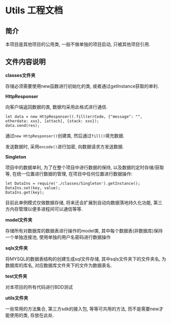 # Utils 工程文档

## 简介

本项目是其他项目的公用类, 一般不做单独的项目启动, 只被其他项目引用.



## 文件内容说明


**classes文件夹**

存储必须需要使用new函数进行初始化的类, 或者通过getInstance获取的单利.

__**HttpResponser**__ 

向客户端返回数据的类, 数据均采用此格式进行通信.

    let data = new HttpResponser().fill(errCode, {"message": "", otherdata: xxx}, [attach], {stack: xxx});
    data.send(res);
    
通过`new HttpResponser()`创建类, 然后通过`fill()`填充数据.

发送数据时, 采用`encode()`进行加密, 向数据请求方发送数据.

__**Singleton**__

项目中的数据单利, 为了在整个项目中进行数据的保持, 以及数据的定时存储/获取等, 在统一位置进行数据的管理, 在项目中任何位置进行数据操作:

    let DataIns = require('./classes/Singleton').getInstance();
    DataIns.set(key, value);
    DataIns.get(key);
    
目前此单例模式仅做数据存储, 将来还会扩展到自动向数据落地持久化功能, 第三方内存管理以便多进程间可以通信等等.



**model文件夹**

存储所有对数据库的数据表进行操作的model类, 其中每个数据表(非数据库)保持一个单独连接池, 使用单独的用户名密码进行数据操作


**sqls文件夹**

将MYSQL的数据表结构的创建生成sql文件存储, 其中sqls文件夹下的文件夹名, 为数据库的库名, 对应数据库文件夹下的文件为数据表名.


**test文件夹**

对本项目的所有代码进行BDD测试


**utils文件夹**

一些常用的方法集合, 第三方sdk的接入包, 等等可共用的方法, 而不是需要new才能使用的类, 存放在此处.

